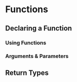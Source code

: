 # Functions

## Declaring a Function

### Using Functions

### Arguments & Parameters

## Return Types


